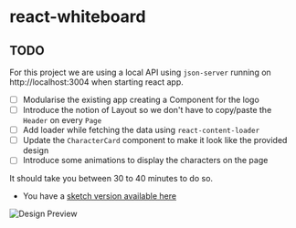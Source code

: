 # react-whiteboard

## TODO

For this project we are using a local API using `json-server` running on http://localhost:3004 when starting react app.

- [ ] Modularise the existing app creating a Component for the logo
- [ ] Introduce the notion of Layout so we don't have to copy/paste the `Header` on every `Page`
- [ ] Add loader while fetching the data using `react-content-loader`
- [ ] Update the `CharacterCard` component to make it look like the provided design
- [ ] Introduce some animations to display the characters on the page

It should take you between 30 to 40 minutes to do so.

- You have a [sketch version available here](https://github.com/TheRocketLab/react-whiteboard-frontend/blob/master/docs/demo.sketch)

![Design Preview](https://github.com/TheRocketLab/react-whiteboard-frontend/blob/master/docs/demo.png)
